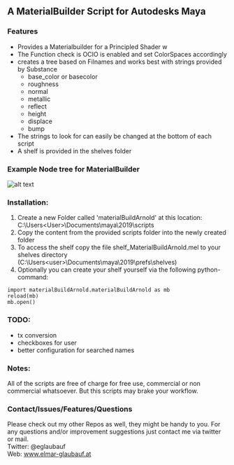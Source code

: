 
## A MaterialBuilder Script for Autodesks Maya 

### Features

- Provides a Materialbuilder for a Principled Shader w
- The Function check is OCIO is enabled and set ColorSpaces accordingly
- creates a tree based on Filnames and works best with strings provided by Substance
  - base_color or basecolor
  - roughness
  - normal
  - metallic
  - reflect
  - height
  - displace
  - bump
- The strings to look for can easily be changed at the bottom of each script
- A shelf is provided in the shelves folder 

###  Example Node tree for MaterialBuilder

![alt text](https://raw.githubusercontent.com/eglaubauf/Maya_materialBuildArnold/master/images/Tree.png "The Tree created by one of the Scripts")

### Installation:

1. Create a new Folder called 'materialBuildArnold' at this location: C:\Users\<User>\Documents\maya\2019\scripts 
2. Copy the content from the provided scripts folder into the newly created folder
3. To access the shelf copy the file  shelf_MaterialBuildArnold.mel to your shelves directory (C:\Users\<user>\Documents\maya\2019\prefs\shelves)
4. Optionally you can create your shelf yourself via the following python-command:

```
import materialBuildArnold.materialBuildArnold as mb
reload(mb)
mb.open()
```
### TODO:
   -  tx conversion
   -  checkboxes for user
   -  better configuration for searched names


### Notes:

All of the scripts are free of charge for free use, commercial or non commercial whatsoever. 
But this scripts may brake your workflow.

### Contact/Issues/Features/Questions

Please check out my other Repos as well, they might be handy to you. For any questions and/or improvement suggestions just contact me via twitter or mail.<br>
Twitter: @eglaubauf <br>
Web: www.elmar-glaubauf.at
